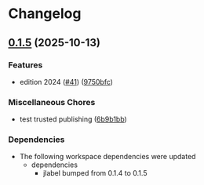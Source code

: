 # Changelog

## [0.1.5](https://github.com/jpreprocess/jlabel/compare/jlabel-question-v0.1.4...jlabel-question-v0.1.5) (2025-10-13)


### Features

* edition 2024 ([#41](https://github.com/jpreprocess/jlabel/issues/41)) ([9750bfc](https://github.com/jpreprocess/jlabel/commit/9750bfc7b6a211d0059429a2341436ad85d419cd))


### Miscellaneous Chores

* test trusted publishing ([6b9b1bb](https://github.com/jpreprocess/jlabel/commit/6b9b1bb5f2356d405fe900bd23f46cd06d6b62b7))


### Dependencies

* The following workspace dependencies were updated
  * dependencies
    * jlabel bumped from 0.1.4 to 0.1.5
